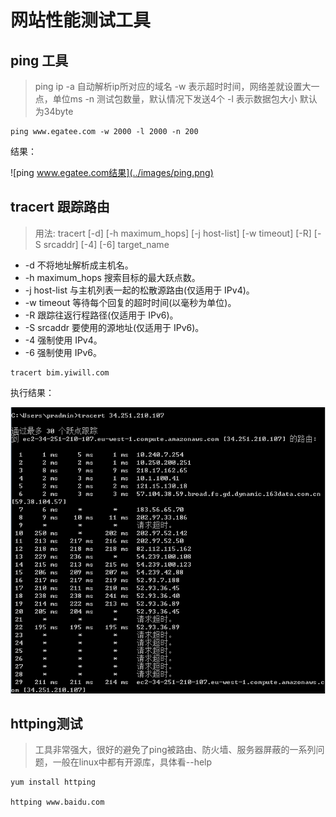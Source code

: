 # 网站性能测试工具

## ping 工具

>ping ip
-a 自动解析ip所对应的域名
-w 表示超时时间，网络差就设置大一点，单位ms
-n 测试包数量，默认情况下发送4个
-l  表示数据包大小 默认为34byte

```
ping www.egatee.com -w 2000 -l 2000 -n 200
```

结果：

![ping www.egatee.com结果](../images/ping.png)

## tracert 跟踪路由

>用法: tracert [-d] [-h maximum_hops] [-j host-list] [-w timeout]
               [-R] [-S srcaddr] [-4] [-6] target_name
+ -d                 不将地址解析成主机名。
+ -h maximum_hops    搜索目标的最大跃点数。
+ -j host-list       与主机列表一起的松散源路由(仅适用于 IPv4)。
+ -w timeout         等待每个回复的超时时间(以毫秒为单位)。
+ -R                 跟踪往返行程路径(仅适用于 IPv6)。
+ -S srcaddr         要使用的源地址(仅适用于 IPv6)。
+ -4                 强制使用 IPv4。
+ -6                 强制使用 IPv6。

```
tracert bim.yiwill.com
```

执行结果：

![tracert 跟踪结果](../images/tracert.png)


## httping测试

>工具非常强大，很好的避免了ping被路由、防火墙、服务器屏蔽的一系列问题，一般在linux中都有开源库，具体看--help


```
yum install httping

httping www.baidu.com

```


